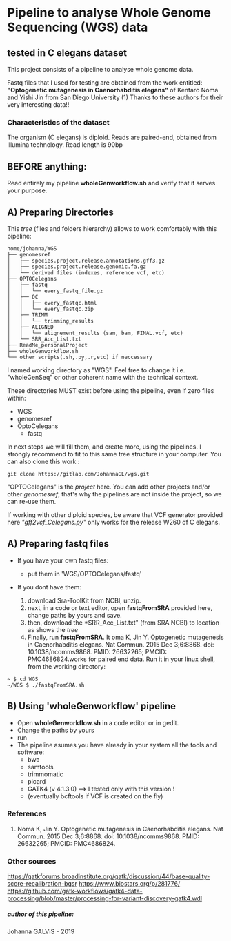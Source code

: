 # Pipeline to analyse Whole Genome Sequencing (WGS) data
## tested in C elegans dataset

This project consists of a pipeline
to analyse whole genome data.

Fastq files that I used for testing
are obtained from the work entitled:
**"Optogenetic mutagenesis in Caenorhabditis elegans"**
of Kentaro Noma and Yishi Jin from San Diego University (1)
Thanks to these authors for their very interesting data!!

### Characteristics of the dataset  

The organism (C elegans) is diploid.
Reads are paired-end, obtained from Illumina technology.
Read length is 90bp

## BEFORE anything:
Read entirely my pipeline **wholeGenworkflow.sh** 
and verify that it serves your purpose.

## A) Preparing Directories

This *tree* (files and folders hierarchy) allows to work comfortably with this pipeline:
```
home/johanna/WGS 
├── genomesref
│   ├── species.project.release.annotations.gff3.gz
│   ├── species.project.release.genomic.fa.gz
│   └── derived files (indexes, reference vcf, etc)
├── OPTOCelegans
│   ├── fastq
│   │   └── every_fastq_file.gz
│   ├── QC
│   │   ├── every_fastqc.html
│   │   └── every_fastqc.zip
│   ├── TRIMM
│   │   └── trimming_results
│   ├── ALIGNED
│   │   └── alignement_results (sam, bam, FINAL.vcf, etc)
│   └── SRR_Acc_List.txt
├── ReadMe_personalProject
├── wholeGenworkflow.sh
└── other scripts(.sh,.py,.r,etc) if neccessary
```
I named working directory as "WGS". Feel free to change it i.e. "wholeGenSeq" or other coherent name with the technical context. 

These directories MUST exist before using the pipeline, even if zero files within:
* WGS
* genomesref
* OptoCelegans
   * fastq

 In next steps we will fill them, and create more, using the pipelines.
I strongly recommend to fit to this same tree structure in your computer.
You can also clone this work : 
```
git clone https://gitlab.com/JohannaGL/wgs.git
```
"OPTOCelegans" is the *project* here. You can add other projects and/or other *genomesref*, that's why the pipelines are not inside the project, so we can re-use them.

If working with other diploid species, be aware that VCF generator provided here *"gff2vcf_Celegans.py"* only works for the release W260 of C elegans.

## A) Preparing fastq files

+ If you have your own fastq files:
   +  put them in 'WGS/OPTOCelegans/fastq'

+ If you dont have them: 
   1. download Sra-ToolKit from NCBI, unzip.
   2. next, in a code or text editor, open **fastqFromSRA** provided here, change paths by yours and save.
   2. then, download the *SRR_Acc_List.txt" (from SRA NCBI) to location as shows the *tree*
   3. Finally, run **fastqFromSRA**. It oma K, Jin Y. Optogenetic mutagenesis in Caenorhabditis elegans. Nat Commun. 2015 Dec 3;6:8868. doi: 10.1038/ncomms9868. PMID: 26632265; PMCID: PMC4686824.works for paired end data. Run it in your linux shell, from the working directory:
```
~ $ cd WGS
~/WGS $ ./fastqFromSRA.sh
```
## B) Using 'wholeGenworkflow' pipeline

+ Open **wholeGenworkflow.sh** in a code editor or in gedit. 
+ Change the paths by yours
+ run
+ The pipeline asumes you have already in your system all the tools and software:
   + bwa
   + samtools
   + trimmomatic
   + picard
   + GATK4 (v 4.1.3.0) ==> I tested only with this version !
   + (eventually bcftools if VCF is created on the fly)

### References
1. Noma K, Jin Y. Optogenetic mutagenesis in Caenorhabditis elegans. Nat Commun. 2015 Dec 3;6:8868. doi: 10.1038/ncomms9868. PMID: 26632265; PMCID: PMC4686824.
### Other sources
https://gatkforums.broadinstitute.org/gatk/discussion/44/base-quality-score-recalibration-bqsr
https://www.biostars.org/p/281776/
https://github.com/gatk-workflows/gatk4-data-processing/blob/master/processing-for-variant-discovery-gatk4.wdl
##### author of this pipeline:
Johanna GALVIS - 2019
